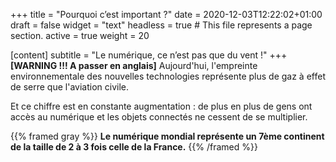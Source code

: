 +++
title = "Pourquoi c’est important ?"
date = 2020-12-03T12:22:02+01:00
draft = false
widget = "text"
headless = true  # This file represents a page section.
active = true
weight = 20

[content]
 subtitle = "Le numérique, ce n’est pas que du vent !"
+++
**[WARNING !!! A passer en anglais]**
Aujourd'hui, l'empreinte environnementale
des nouvelles technologies représente plus de gaz à effet de serre que l'aviation civile.

Et ce chiffre est en constante augmentation : de plus en plus de gens ont accès au numérique
et les objets connectés ne cessent de se multiplier.

{{% framed gray %}}
**Le numérique mondial représente un 7ème continent de la taille de 2 à 3 fois celle de la France.**
{{% /framed %}}
